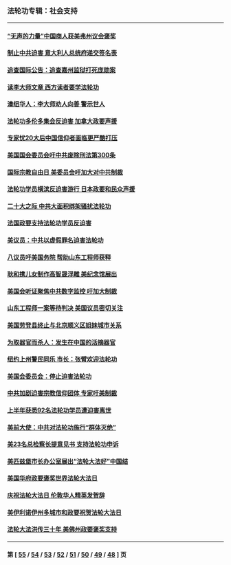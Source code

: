 ### 法轮功专辑：社会支持
---
#### [“无声的力量”中国商人获美弗州议会褒奖](../../pages/nf4386/n13941208.md?04040430) 
#### [制止中共迫害 意大利人总统府递交签名表](../../pages/nf4386/n13933726.md?04040430) 
#### [追查国际公告：追查嘉州监狱打死庞勋案](../../pages/nf4386/n13933461.md?04040430) 
#### [读李大师文章 西方读者要学法轮功](../../pages/nf4386/n13925142.md?04040430) 
#### [澳纽华人：李大师劝人向善 警示世人](../../pages/nf4386/n13924146.md?04040430) 
#### [法轮功多伦多集会反迫害 加拿大政要声援](../../pages/nf4386/n13881303.md?04040430) 
#### [专家忧20大后中国信仰者面临更严酷打压](../../pages/nf4386/n13874993.md?04040430) 
#### [美国国会委员会吁中共废除刑法第300条](../../pages/nf4386/n13868121.md?04040430) 
#### [国际宗教自由日 美委员会吁加大对中共制裁](../../pages/nf4386/n13855021.md?04040430) 
#### [法轮功学员横滨反迫害游行 日本政要和民众声援](../../pages/nf4386/n13847132.md?04040430) 
#### [二十大之际 中共大面积绑架骚扰法轮功](../../pages/nf4386/n13846381.md?04040430) 
#### [法国政要支持法轮功学员反迫害](../../pages/nf4386/n13841970.md?04040430) 
#### [美议员：中共以虚假罪名迫害法轮功](../../pages/nf4386/n13841083.md?04040430) 
#### [八议员吁美国务院 帮助山东工程师获释](../../pages/nf4386/n13836379.md?04040430) 
#### [耿和携儿女制作高智晟浮雕 美纪念馆展出](../../pages/nf4386/n13829624.md?04040430) 
#### [美国会听证聚焦中共数字监控 吁加大制裁](../../pages/nf4386/n13825083.md?04040430) 
#### [山东工程师一案等待判决 美国议员密切关注](../../pages/nf4386/n13815065.md?04040430) 
#### [美国劳登县终止与北京顺义区姐妹城市关系](../../pages/nf4386/n13811030.md?04040430) 
#### [为取器官而杀人：发生在中国的活摘器官](../../pages/nf4386/n13794731.md?04040430) 
#### [纽约上州警民同乐 市长：张臂欢迎法轮功](../../pages/nf4386/n13794375.md?04040430) 
#### [美国会委员会：停止迫害法轮功](../../pages/nf4386/n13788164.md?04040430) 
#### [中共加剧迫害宗教信仰团体 专家吁美制裁](../../pages/nf4386/n13780252.md?04040430) 
#### [上半年获悉92名法轮功学员遭迫害离世](../../pages/nf4386/n13772701.md?04040430) 
#### [美前大使：中共对法轮功施行“群体灭绝”](../../pages/nf4386/n13771705.md?04040430) 
#### [美23名总检察长提意见书 支持法轮功申诉](../../pages/nf4386/n13766596.md?04040430) 
#### [美匹兹堡市长办公室展出“法轮大法好”中国结](../../pages/nf4386/n13749721.md?04040430) 
#### [美国华府政要褒奖世界法轮大法日](../../pages/nf4386/n13743770.md?04040430) 
#### [庆祝法轮大法日 伦敦华人精英发贺辞](../../pages/nf4386/n13741593.md?04040430) 
#### [美伊利诺伊州多城市和政要祝贺法轮大法日](../../pages/nf4386/n13737149.md?04040430) 
#### [法轮大法洪传三十年 美佛州政要褒奖支持](../../pages/nf4386/n13737103.md?04040430) 

---
#### 第 [ [55](./55.md?04040430) / [54](./54.md?04040430) / [53](./53.md?04040430) / [52](./52.md?04040430) / [51](./51.md?04040430) / [50](./50.md?04040430) / [49](./49.md?04040430) / [48](./48.md?04040430) ] 页
